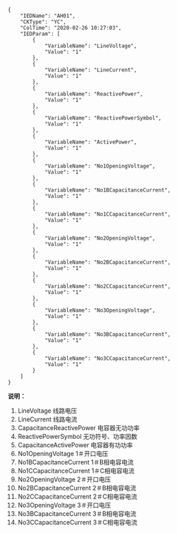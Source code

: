```
{
    "IEDName": "AH01",
    "CKType": "YC",
    "ColTime": "2020-02-26 10:27:03",
    "IEDParam": [
        {
            "VariableName": "LineVoltage",
            "Value": "1"
        },
        {
            "VariableName": "LineCurrent",
            "Value": "1"
        },
        {
            "VariableName": "ReactivePower",
            "Value": "1"
        },
        {
            "VariableName": "ReactivePowerSymbol",
            "Value": "1"
        },
        {
            "VariableName": "ActivePower",
            "Value": "1"
        },
        {
            "VariableName": "No1OpeningVoltage",
            "Value": "1"
        },
        {
            "VariableName": "No1BCapacitanceCurrent",
            "Value": "1"
        },
        {
            "VariableName": "No1CCapacitanceCurrent",
            "Value": "1"
        },
        {
            "VariableName": "No2OpeningVoltage",
            "Value": "1"
        },
        {
            "VariableName": "No2BCapacitanceCurrent",
            "Value": "1"
        },
        {
            "VariableName": "No2CCapacitanceCurrent",
            "Value": "1"
        },
        {
            "VariableName": "No3OpeningVoltage",
            "Value": "1"
        },
        {
            "VariableName": "No3BCapacitanceCurrent",
            "Value": "1"
        },
        {
            "VariableName": "No3CCapacitanceCurrent",
            "Value": "1"
        }
    ]
}
```

**说明：**
1. LineVoltage              线路电压
2. LineCurrent              线路电流
3. CapacitanceReactivePower 电容器无功功率  
4. ReactivePowerSymbol      无功符号、功率因数
5. CapacitanceActivePower   电容器有功功率
6. No1OpeningVoltage        1＃开口电压
7. No1BCapacitanceCurrent   1＃B相电容电流
8. No1CCapacitanceCurrent   1＃C相电容电流
9. No2OpeningVoltage        2＃开口电压
10. No2BCapacitanceCurrent  2＃B相电容电流
11. No2CCapacitanceCurrent  2＃C相电容电流
12. No3OpeningVoltage       3＃开口电压
13. No3BCapacitanceCurrent  3＃B相电容电流    
14. No3CCapacitanceCurrent  3＃C相电容电流